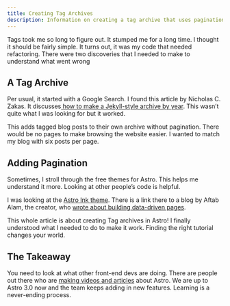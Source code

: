 ```yaml
---
title: Creating Tag Archives
description: Information on creating a tag archive that uses pagination in Astro.
---
```


Tags took me so long to figure out. It stumped me for a long time. I thought it should be fairly simple. It turns out, it was my code that needed refactoring. There were two discoveries that I needed to make to understand what went wrong


## A Tag Archive

Per usual, it started with a Google Search. I found this article by Nicholas C. Zakas. It discusses[ how to make a Jekyll-style archive by year](https://humanwhocodes.com/blog/2023/02/astro-jekyll-blog-year-archive/). This wasn’t quite what I was looking for but it worked. 

This adds tagged blog posts to their own archive without pagination. There would be no pages to make browsing the website easier. I wanted to match my blog with six posts per page.


## Adding Pagination

Sometimes, I stroll through the free themes for Astro. This helps me understand it more. Looking at other people’s code is helpful. 

I was looking at the [Astro Ink theme](https://github.com/one-aalam/astro-ink). There is a link there to a blog by Aftab Alam, the creator, who [wrote about building data-driven pages](https://aalam.in/blog/astro-and-dynamic-pages).

This whole article is about creating Tag archives in Astro! I finally understood what I needed to do to make it work. Finding the right tutorial changes your world. 


## The Takeaway

You need to look at what other front-end devs are doing. There are people out there who are [making videos and articles](https://github.com/one-aalam/awesome-astro) about Astro. We are up to Astro 3.0 now and the team keeps adding in new features. Learning is a never-ending process.